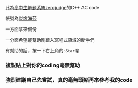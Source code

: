 此為[高中生解題系統zerojudge](https://zerojudge.tw/)的C++ AC code

帳號為[炭烤海苔](https://zerojudge.tw/UserStatistic?id=74539)

一方面拿來備份

一分面希望能幫助剛踏入寫程式領域的新手們

有幫助的話，按一下右上角的`✩Star`喔

### 複製貼上對你的coding毫無幫助

### 強烈建議自己先嘗試，真的毫無頭緒再來參考我的code
